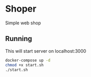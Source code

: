 # Shoper
Simple web shop

## Running
This will start server on localhost:3000
```bash
docker-compose up -d
chmod +x start.sh
./start.sh
```